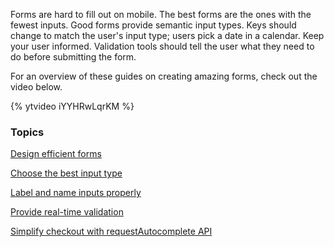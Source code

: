 


<p class="intro">
  Forms are hard to fill out on mobile. The best forms are the ones with the fewest inputs. Good forms provide semantic input types. Keys should change to match the user's input type; users pick a date in a calendar. Keep your user informed. Validation tools should tell the user what they need to do before submitting the form.
</p>

For an overview of these guides on creating amazing forms, check out the video below.

{% ytvideo iYYHRwLqrKM %}


### Topics


  [Design efficient forms](/web/fundamentals/design-and-ui/input/forms/design-efficient-forms?hl=en)

  [Choose the best input type](/web/fundamentals/design-and-ui/input/forms/choose-the-best-input-type?hl=en)

  [Label and name inputs properly](/web/fundamentals/design-and-ui/input/forms/label-and-name-inputs?hl=en)

  [Provide real-time validation](/web/fundamentals/design-and-ui/input/forms/provide-real-time-validation?hl=en)

  [Simplify checkout with requestAutocomplete API](/web/fundamentals/design-and-ui/input/forms/use-request-auto-complete?hl=en)

